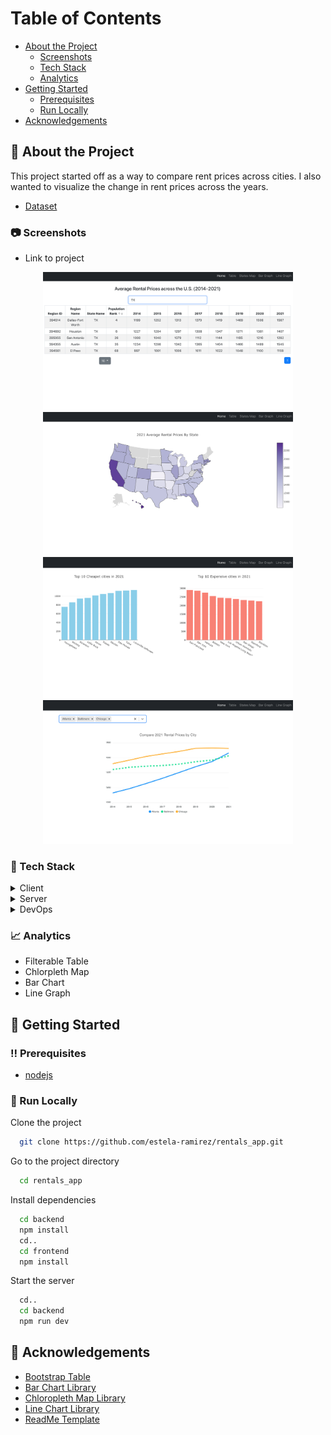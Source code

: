 <!-- Table of Contents -->
# Table of Contents
- [About the Project](#star2-about-the-project)
  * [Screenshots](#camera-screenshots)
  * [Tech Stack](#space_invader-tech-stack)
  * [Analytics](#chart_with_upwards_trend-analytics)
- [Getting Started](#toolbox-getting-started)
  * [Prerequisites](#bangbang-prerequisites)
  * [Run Locally](#running-run-locally)
- [Acknowledgements](#raised_hands-acknowledgements)


<!-- About the Project -->
## :star2: About the Project
<p>This project started off as a way to compare rent prices across cities. I also wanted to visualize the change in rent prices across the years. </p>

* [Dataset](https://www.kaggle.com/datasets/haydenvenable/zillow-observed-rent-index-jan-2014-june-2021)

<!-- Screenshots -->
### :camera: Screenshots

* Link to project 

<div align="center">
 <img src="screenshots/table.jpg" alt="" width="400"/>
 <img src="screenshots/map.jpg" alt="" width="400"/>
</div>

<div align="center">
 <img src="screenshots/bar.jpg" alt="" width="400"/>
 <img src="screenshots/line.jpg" alt="" width="400"/>
</div>


<!-- TechStack -->
### :space_invader: Tech Stack

<details>
  <summary>Client</summary>
   <ul>
     <li><a href="https://reactjs.org/">React.js</a></li>
   </ul>
</details>

<details>
   <summary>Server</summary>
   <ul>
     <li><a href="https://expressjs.com/">Express.js</a></li>
   </ul>
</details>

<details>
 <summary>DevOps</summary>
   <ul>
     <li><a href="https://www.docker.com/">Docker</a></li>
   </ul>
</details>

<!-- Analytics -->
### :chart_with_upwards_trend: Analytics
- Filterable Table 
- Chlorpleth Map
- Bar Chart
- Line Graph 

<!-- Getting Started -->
## 	:toolbox: Getting Started

<!-- Prerequisites -->
### :bangbang: Prerequisites
- [nodejs](https://nodejs.org/en/)

<!-- Run Locally -->
### :running: Run Locally
Clone the project

```bash
  git clone https://github.com/estela-ramirez/rentals_app.git
```

Go to the project directory

```bash
  cd rentals_app
```

Install dependencies

```bash
  cd backend
  npm install 
  cd..
  cd frontend
  npm install
```
Start the server

```bash
  cd..
  cd backend
  npm run dev 
```

<!-- Acknowledgments -->
## :raised_hands: Acknowledgements
 - [Bootstrap Table](https://react-bootstrap-table.github.io/react-bootstrap-table2/docs/about.html)
 - [Bar Chart Library](https://plotly.com/javascript/bar-charts/)
 - [Chloropleth Map Library](https://plotly.com/javascript/choropleth-maps/)
 - [Line Chart Library](https://apexcharts.com/docs/chart-types/line-chart/)
 - [ReadMe Template](https://github.com/Louis3797/awesome-readme-template/blob/main/README.md#space_invader-tech-stack)
 

